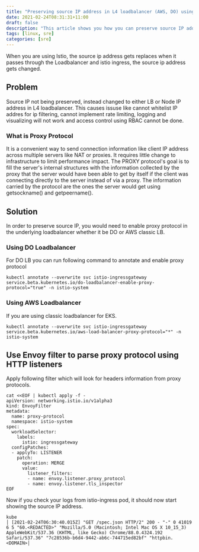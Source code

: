 ```yaml
---
title: "Preserving source IP address in L4 loadbalancer (AWS, DO) using Istio's Envoy Filter and Proxy protocol."
date: 2021-02-24T08:31:31+11:00
draft: false
description: "This article shows you how you can preserve source IP address in kub"
tags: [linux, sre]
categories: [sre]
---
```



When you are using Istio, the source ip address gets replaces when it passes through the Loadbalancer and istio ingress, the source ip address gets changed.

## Problem

Source IP not being preserved, instead changed to either LB or Node IP address in L4 loadbalancer.  This causes issuse like cannot whitelist IP addres for ip filtering, cannot implement rate limiting, logging and visualizing will not work and access control using RBAC cannot be done.


### What is Proxy Protocol

It is a convenient way to send connection information like client IP address across multiple servers like NAT or proxies. It requires little change to infrastructure to limit performance impact. The PROXY protocol's goal is to fill the server's internal structures with the information collected by the proxy that the server would have been able to get by itself if the client was connecting directly to the server instead of via a proxy. The information carried by the protocol are the ones the server would get using getsockname() and getpeername().

## Solution 

In order to preserve source IP, you would need to enable proxy protocol in the underlying loadbalancer whether it be DO or AWS classic LB.


### Using DO Loadbalancer


For DO LB you can run following command to annotate and enable proxy protocol

```
kubectl annotate --overwrite svc istio-ingressgateway service.beta.kubernetes.io/do-loadbalancer-enable-proxy-protocol="true" -n istio-system  
```

### Using AWS Loadbalancer

If you are using classic loadbalancer for EKS.

```
kubectl annotate --overwrite svc istio-ingressgateway service.beta.kubernetes.io/aws-load-balancer-proxy-protocol="*" -n istio-system  
```

## Use Envoy filter to parse proxy protocol using HTTP listeners
Apply following filter which will look for headers information from proxy protocols.

```
cat <<EOF | kubectl apply -f -
apiVersion: networking.istio.io/v1alpha3
kind: EnvoyFilter
metadata:
  name: proxy-protocol
  namespace: istio-system
spec:
  workloadSelector:
    labels:
      istio: ingressgateway
  configPatches:
  - applyTo: LISTENER
    patch:
      operation: MERGE
      value:
        listener_filters:
        - name: envoy.listener.proxy_protocol
        - name: envoy.listener.tls_inspector
EOF
```

Now if you check your logs from istio-ingress pod, it should now start showing the source IP address.
```
kube
│ [2021-02-24T06:30:40.015Z] "GET /spec.json HTTP/2" 200 - "-" 0 41019 6 5 "60.<REDACTED>" "Mozilla/5.0 (Macintosh; Intel Mac OS X 10_15_3) AppleWebKit/537.36 (KHTML, like Gecko) Chrome/88.0.4324.192 Safari/537.36" "7c28536b-b6d4-9442-ab6c-744715ed82bf" "httpbin.<DOMAIN>│
```